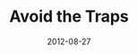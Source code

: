 ---
layout: music 
title: "Avoid the Traps"
series: "How to Love Your Job"
date: 2012-08-27 
description: "Brian Tome talks about troubleshooting what prevents us from loving our jobs."
audio: "http://www.crossroads.net/players/media/hq/HTLYJ_02.mp3"
audio-duration: "36:50"
src: "http://www.crossroads.net/players/media/mediumHz/Work_190x110.jpg"
---